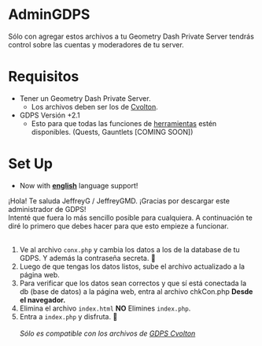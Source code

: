 # AdminGDPS
Sólo con agregar estos archivos a tu Geometry Dash Private Server tendrás control sobre las cuentas y moderadores de tu server.

# Requisitos
* Tener un Geometry Dash Private Server.
  * Los archivos deben ser los de [Cvolton](https://github.com/Cvolton/GMDprivateServer).
* GDPS Versión +2.1
  * Esto para que todas las funciones de [herramientas](./herramientas) estén disponibles. (Quests, Gauntlets [COMING SOON])

# Set Up
* Now with [**english**](EN_README.md) language support!

¡Hola! Te saluda JeffreyG / JeffreyGMD. ¡Gracias por descargar este administrador de GDPS!<br>
Intenté que fuera lo más sencillo posible para cualquiera. A continuación te diré lo primero que debes hacer para que esto empieze a funcionar. <br><br>

1. Ve al archivo `conx.php` y cambia los datos a los de la database de tu GDPS. Y además la contraseña secreta. 🤫<br>
2. Luego de que tengas los datos listos, sube el archivo actualizado a la página web. <br>
3. Para verificar que los datos sean correctos y que sí está conectada la db (base de datos) a la página web, entra al archivo chkCon.php **Desde el navegador.**
4. Elimina el archivo `index.html` **NO** Elimines `index.php`.
5. Entra a `index.php` y disfruta. 🙂 <br><br>
*Sólo es compatible con los archivos de [GDPS Cvolton](https://github.com/Cvolton/GMDprivateServer)*
